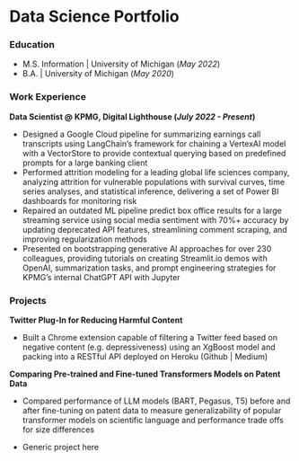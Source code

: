 # Data Science Portfolio

### Education
- M.S. Information | University of Michigan (_May 2022_)
- B.A. | University of Michigan (_May 2020_)

### Work Experience
**Data Scientist @ KPMG, Digital Lighthouse (_July 2022 - Present_)**
- Designed a Google Cloud pipeline for summarizing earnings call transcripts using LangChain’s framework for chaining a VertexAI model with a VectorStore to provide contextual querying based on predefined prompts for a large banking client
- Performed attrition modeling for a leading global life sciences company, analyzing attrition for vulnerable populations with survival curves, time series analyses, and statistical inference, delivering a set of Power BI dashboards for monitoring risk
- Repaired an outdated ML pipeline predict box office results for a large streaming service using social media sentiment with 70%+ accuracy by updating deprecated API features, streamlining comment scraping, and improving regularization methods
- Presented on bootstrapping generative AI approaches for over 230 colleagues, providing tutorials on creating Streamlit.io demos with OpenAI, summarization tasks, and prompt engineering strategies for KPMG’s internal ChatGPT API with Jupyter

### Projects
**Twitter Plug-In for Reducing Harmful Content**
- Built a Chrome extension capable of filtering a Twitter feed based on negative content (e.g. depressiveness) using an XgBoost model and packing into a RESTful API deployed on Heroku (Github | Medium)

**Comparing Pre-trained and Fine-tuned Transformers Models on Patent Data**
- Compared performance of LLM models (BART, Pegasus, T5) before and after fine-tuning on patent data to measure generalizability of popular transformer models on scientific language and performance trade offs for size differences

- Generic project here
